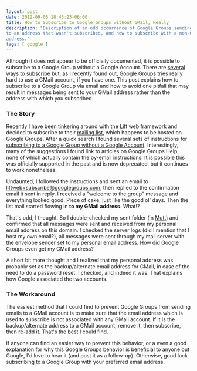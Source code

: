 ```yaml
---
layout: post
date: 2012-09-05 18:45:23-06:00
title: How to Subscribe to Google Groups without GMail, Really
description: "Description of an odd occurrence of Google Groups sending emails \
to an address that wasn't subscribed, and how to subscribe with a non-GMail \
address."
tags: [ google ]
---
```

Although it does not appear to be officially documented, it is possible to
subscribe to a Google Group without a Google Account.  There are [several ways
to subscribe](http://webapps.stackexchange.com/q/13508) but, as I recently
found out, Google Groups tries really hard to use a GMail account, if you have
one.  This post explains how to subscribe to a Google Group via email and how
to avoid one pitfall that may result in messages being sent to your GMail
address rather than the address with which you subscribed.

<!--more-->

### The Story

Recently I have been tinkering around with the [Lift](http://liftweb.net/) web
framework and decided to subscribe to their [mailing
list](http://groups.google.com/group/liftweb), which happens to be hosted on
Google Groups.  After a quick search I found several sets of instructions for
[subscribing to a Google Group without a Google
Account](http://webapps.stackexchange.com/a/15593).  Interestingly, many of the
suggestions I found link to articles on Google Groups Help, none of which
actually contain the by-email instructions.  It is possible this was officially
supported in the past and is now deprecated, but it continues to work
nonetheless.

Undaunted, I followed the instructions and sent an email to
liftweb+subscribe@googlegroups.com, then replied to the confirmation email it
sent in reply.  I received a "welcome to the group" message and everything
looked good.  Piece of cake, just like the good ol' days.  Then the list
mail started flowing in **to my GMail address**.  What!?

That's odd, I thought.  So I double-checked my sent folder (in
[Mutt](http://www.mutt.org/)) and confirmed that all messages were sent and
received from my personal email address on this domain.  I checked the server
logs (did I mention that I host my own email?), all messages were sent through
my mail server with the envelope sender set to my personal email address.  How
did Google Groups even get my GMail address?

A short bit more thought and I realized that my personal address was probably
set as the backup/alternate email address for GMail, in case of the need to do
a password reset.  I checked, and indeed it was.  That explains how Google
associated the two accounts.

### The Workaround

The easiest method that I could find to prevent Google Groups from sending
emails to a GMail account is to make sure that the email address which is used
to subscribe is not associated with any GMail account.  If it is the
backup/alternate address to a GMail account, remove it, then subscribe, then
re-add it.  That's the best I could find.

If anyone can find an easier way to prevent this behavior, or a even a good
explanation for why this Google Groups behavior is beneficial to anyone but
Google, I'd love to hear it (and post it as a follow-up).  Otherwise, good
luck subscribing to a Google Group with your preferred email address.
